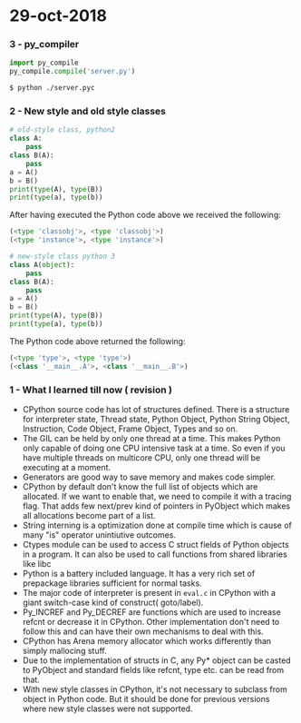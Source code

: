 # 29-oct-2018

### 3 - py_compiler

```python
import py_compile
py_compile.compile('server.py')
```

```bash
$ python ./server.pyc
```

### 2 - New style and old style classes

```python
# old-style class, python2
class A:
    pass
class B(A):
    pass
a = A()
b = B()
print(type(A), type(B))
print(type(a), type(b))
```
After having executed the Python code above we received the following:

```python
(<type 'classobj'>, <type 'classobj'>)
(<type 'instance'>, <type 'instance'>)
```

```python
# new-style class python 3
class A(object):
    pass
class B(A):
    pass
a = A()
b = B()
print(type(A), type(B))
print(type(a), type(b))
```

The Python code above returned the following:

```python
(<type 'type'>, <type 'type'>)
(<class '__main__.A'>, <class '__main__.B'>)
```

### 1 - What I learned till now ( revision )

- CPython source code has lot of structures defined. There is a structure for interpreter state, Thread state, Python Object, Python String Object, Instruction, Code Object, Frame Object, Types and so on.
- The GIL can be held by only one thread at a time. This makes Python only capable of doing one CPU intensive task at a time. So even if you have multiple threads on multicore CPU, only one thread will be executing at a moment. 
- Generators are good way to save memory and makes code simpler.
- CPython by default don't know the full list of objects which are allocated. If we want to enable that, we need to compile it with a tracing flag. That adds few next/prev kind of pointers in PyObject which makes all allocations become part of a list.
- String interning is a optimization done at compile time which is cause of many "is" operator unintiutive outcomes.
- Ctypes module can be used to access C struct fields of Python objects in a program. It can also be used to call functions from shared libraries like libc
- Python is a battery included language. It has a very rich set of prepackage libraries sufficient for normal tasks. 
- The major code of interpreter is present in `eval.c` in CPython with a giant switch-case kind of construct( goto/label).
- Py_INCREF and Py_DECREF are functions which are used to increase refcnt or decrease it in CPython. Other implementation don't need to follow this and can have their own mechanisms to deal with this.
- CPython has Arena memory allocator which works differently than simply mallocing stuff.
- Due to the implementation of structs in C, any Py* object can be casted to PyObject and standard fields like refcnt, type etc. can be read from that. 
- With new style classes in CPython, it's not necessary to subclass from object in Python code. But it should be done for previous versions where new style classes were not supported.

